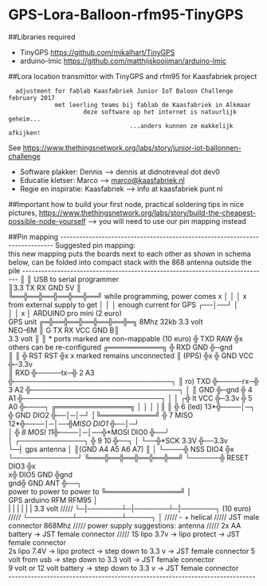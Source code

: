 # GPS-Lora-Balloon-rfm95-TinyGPS 

##Libraries required
- TinyGPS       https://github.com/mikalhart/TinyGPS
- arduino-lmic  https://github.com/matthijskooijman/arduino-lmic

##Lora location transmittor with TinyGPS and rfm95 for Kaasfabriek project
```
  adjustment for fablab Kaasfabriek Junior IoT Baloon Challenge february 2017
             met leerling teams bij fablab de Kaasfabriek in Alkmaar
                     deze software op het internet is natuurlijk geheim...
                                  ...anders kunnen ze makkelijk afkijken! 
```
See https://www.thethingsnetwork.org/labs/story/junior-iot-ballonnen-challenge 

- Software plakker: Dennis --> dennis at didnotreveal dot dev0
- Educatie kletser: Marco --> marco@kaasfabriek.nl
- Regie en inspiratie: Kaasfabriek --> info at kaasfabriek punt nl

##Important
how to build your first node, practical soldering tips in nice pictures, 
https://www.thethingsnetwork.org/labs/story/build-the-cheapest-possible-node-yourself 
 --> you will need to use our pin mapping instead 

##Pin mapping
    ---------------------------------------------------------------------------- 
    Suggested pin mapping:                                                       
    this new mapping puts the boards next to each other as shown in schema below,
          can be folded into compact stack with the 868 antenna outside the pile 
    -----------------------------------------------------------------------------
                         ║                 ║ USB to serial programmer        
                         ║3.3 TX RX GND 5V ║                              
                         ╚══╬══╬══╬══╬══╬══╝ while programming, power comes
                            x  │  │  │  x       from external supply to get
                                  │  │  │               enough current for GPS
                               ┌──│──┘  │                                     
                               │  │  x  │      ARDUINO pro mini (2 euro)      
      GPS unit            ╔═╬══╬══╬══╬══╬══╬═╗ 8Mhz 32kb 3.3 volt             
      NEO-6M              ║ G TX RX VCC GND B║                                   
      3.3 volt            ║                  ║      * ports marked are non-mappable
      (10 euro)           ╬ TXD          RAW ╬x         others can be re-configured
     ╔═══════════╗        ╬ RXD          GND ╬─gnd                                 
     ║           ║        ╬ RST          RST ╬x        x marked remains unconnected
     ║     (PPS) ╬x       ╬ GND          VCC ╬─3.3v                             
     ║       RXD ╬─────tx─╬ 2             A3 ╬────────────────────────────────┐
     ║  ro)  TXD ╬─────rx─╬ 3             A2 ╬──────────────────────────────┐ │ 
     ║       GND ╬─gnd    ╬ 4             A1 ╬────────────────────────────┐ │ │ 
    ┌╬  lt   VCC ╬─3.3v   ╬ 5             A0 ╬────┐    ╔═══════════════╗  │ │ │ 
    │║           ║        ╬ 6       (led) 13*╬────│─┐  ╬ GND      DIO2 ╬──│─│─┘ 
    │╚═══════════╝        ╬ 7        MISO 12*╬────│─│──╬*MISO     DIO1 ╬──│─┘   
    │                     ╬ 8        MOSI 11*╬────│─│──╬*MOSI     DIO0 ╬──┘    
    │ ┌─────────────┐     ╬ 9             10 ╬──┐ │ └──╬*SCK      3.3V ╬──3.3v  
    └─┤ gps antenna │     ║(GND A4 A5 A6 A7) ║  │ └────╬ NSS      DIO4 ╬x      
      └─────────────┘     ╚═══╬══╬══╬══╬══╬══╝  └──────╬ RESET    DIO3 ╬x     
                                                      x╬ DIO5      GND ╬gnd   
                                                    gnd╬ GND       ANT ╬──┐   
         power to    power to    power to              ╚═══════════════╝  │   
          GPS       arduino     RFM                     RFM95             │   
           | |       | |       | |                      3.3 volt         ///// 
           └─|───────┴─|───────┴─|───────┐              (10 euro)        ///// 
             └─────────┴─────────┴─────┐ │                               ///// 
                                       - +                       helical ///// 
                                JST male connector                868Mhz ///// 
     power supply suggestions:                                   antenna /////
      2x AA battery -> JST female connector                              /////
     1S lipo 3.7v -> lipo protect -> JST female connector                     
     2s lipo 7.4V -> lipo protect -> step down to 3.3 v -> JST female connector 
     5 volt from usb -> step down to 3.3 volt -> JST female connector          
     9 volt or 12 volt battery -> step down to 3.3 v -> JST female connector     
    ----------------------------------------------------------------------------- 